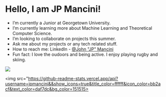# Hello, I am JP Mancini!

* I’m currently a Junior at Georgetown University.
* I’m currently learning more about Machine Learning and Theoretical Computer Science.
* I’m looking to collaborate on projects this summer.
* Ask me about my projects or any tech related stuff.
* How to reach me: LinkedIn - [@John "JP" Mancini](https://www.linkedin.com/in/john-jp-mancini-b750a8159/)
* Fun fact: I love the oudoors and being active. I enjoy playing rugby and skiing.

<img src="https://github-readme-stats.vercel.app/api/top-langs/?username=jpmancini&exclude_repo=first-tower-defense,jpmancini.github.io&hide=python&theme=dark">


<img src="https://github-readme-stats.vercel.app/api?username=jpmancini&&show_icons=true&title_color=ffffff&icon_color=bb2acf&text_color=daf7dc&bg_color=151515>

